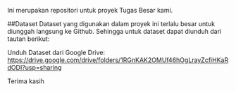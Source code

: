 Ini merupakan repositori untuk proyek Tugas Besar kami.

##Dataset
Dataset yang digunakan dalam proyek ini terlalu besar untuk diunggah langsung ke Github. Sehingga untuk dataset dapat diunduh dari tautan berikut:

Unduh Dataset dari Google Drive: 
https://drive.google.com/drive/folders/1RGnKAK2OMUf46hOgLrayZcfiHKaRdODI?usp=sharing

Terima kasih
